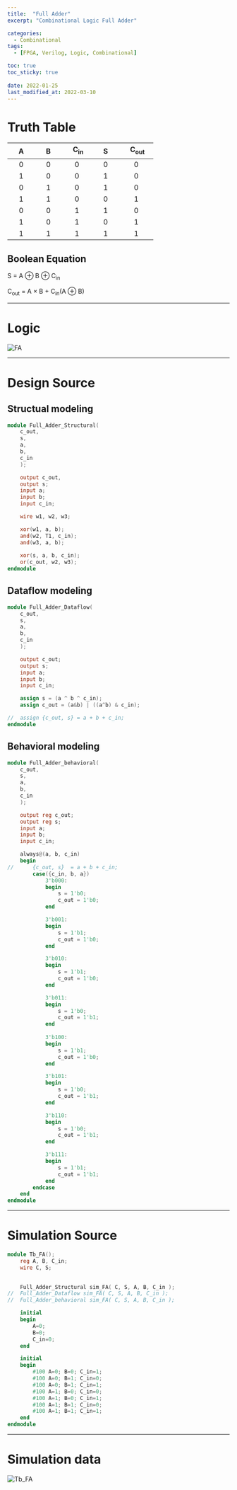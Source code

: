 ```yaml
---
title:  "Full Adder"
excerpt: "Combinational Logic Full Adder"

categories:
  - Combinational
tags:
  - [FPGA, Verilog, Logic, Combinational]

toc: true
toc_sticky: true
 
date: 2022-01-25
last_modified_at: 2022-03-10
---
```


# Truth Table

| &nbsp; &nbsp; A &nbsp; &nbsp; | &nbsp; &nbsp; B &nbsp; &nbsp; | &nbsp; &nbsp; C<sub>in<sub> &nbsp; &nbsp; | &nbsp; &nbsp; S &nbsp; &nbsp; | &nbsp; &nbsp; C<sub>out<sub> &nbsp; &nbsp; |
|:---:|:---:|:---:|:---:|:---:|
|  0  |  0  |  0  |  0  |  0   |
|  1  |  0  |  0  |  1  |  0   |
|  0  |  1  |  0  |  1  |  0   |
|  1  |  1  |  0  |  0  |  1   |
|  0  |  0  |  1  |  1  |  0   |
|  1  |  0  |  1  |  0  |  1   |
|  1  |  1  |  1  |  1  |  1   |

## Boolean Equation

S = A ⊕ B ⊕ C<sub>in</sub>

C<sub>out</sub> = A × B + C<sub>in</sub>(A ⊕ B)

---

# Logic

![FA](/images/2022-01-25-FA/logic.png)

---

# Design Source

## Structual modeling

```verilog
module Full_Adder_Structural(
	c_out,
	s,
	a,
	b,
	c_in
	);

	output c_out, 
	output s;
	input a; 
	input b;
	input c_in;

	wire w1, w2, w3;

	xor(w1, a, b);
	and(w2, T1, c_in);
	and(w3, a, b);
	
	xor(s, a, b, c_in);
	or(c_out, w2, w3);	
endmodule
```

## Dataflow modeling

```verilog
module Full_Adder_Dataflow(
	c_out,
	s,
	a,
	b,
	c_in
	);

	output c_out; 
	output s;
	input a; 
	input b;
	input c_in;

	assign s = (a ^ b ^ c_in);
	assign c_out = (a&b) | ((a^b) & c_in);

//	assign {c_out, s} = a + b + c_in;
endmodule
```

## Behavioral modeling

```verilog
module Full_Adder_behavioral(
	c_out,
	s,
	a,
	b,
	c_in
	);

	output reg c_out;
	output reg s;
	input a; 
	input b;
	input c_in;

	always@(a, b, c_in)
	begin
//		{c_out, s}  = a + b + c_in;
		case({c_in, b, a})
			3'b000:
			begin
				s = 1'b0;
				c_out = 1'b0;
			end

			3'b001:
			begin
				s = 1'b1;
				c_out = 1'b0;
			end

			3'b010:
			begin
				s = 1'b1;
				c_out = 1'b0;
			end

			3'b011:
			begin
				s = 1'b0;
				c_out = 1'b1;
			end
			
			3'b100:
			begin
				s = 1'b1;
				c_out = 1'b0;
			end

			3'b101:
			begin
				s = 1'b0;
				c_out = 1'b1;
			end

			3'b110:
			begin
				s = 1'b0;
				c_out = 1'b1;
			end

			3'b111:
			begin
				s = 1'b1;
				c_out = 1'b1;
			end
		endcase
	end
endmodule
```
---

# Simulation Source

```verilog
module Tb_FA();
 	reg A, B, C_in;
	wire C, S;
	

	Full_Adder_Structural sim_FA( C, S, A, B, C_in );
//	Full_Adder_Dataflow sim_FA( C, S, A, B, C_in );
//	Full_Adder_behavioral sim_FA( C, S, A, B, C_in );

	initial
	begin
		A=0;
		B=0;
		C_in=0;
	end

	initial
	begin
		#100 A=0; B=0; C_in=1;
		#100 A=0; B=1; C_in=0;
		#100 A=0; B=1; C_in=1;
		#100 A=1; B=0; C_in=0;
		#100 A=1; B=0; C_in=1;
		#100 A=1; B=1; C_in=0;
		#100 A=1; B=1; C_in=1;
	end
endmodule
```
---

# Simulation data

![Tb_FA](/images/2022-01-25-FA/tb.png)
